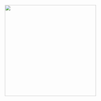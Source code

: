 <div align="center">
  <img align="right" src="https://media.giphy.com/media/JIX9t2j0ZTN9S/giphy.gif" width="300">
</div>

